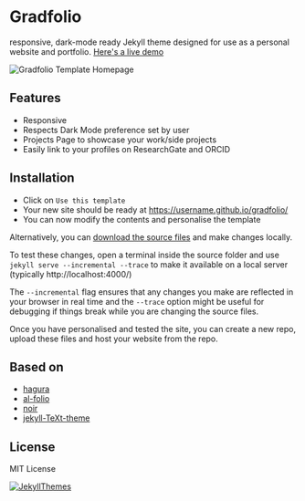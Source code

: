 # Gradfolio

responsive, dark-mode ready Jekyll theme designed for use as a personal website and portfolio. [Here's a live demo](https://jitinnair1.github.io/gradfolio/)

![Gradfolio Template Homepage](https://user-images.githubusercontent.com/2485715/110634179-acaa7e00-81cf-11eb-8846-062ecf961d1e.png)

## Features
- Responsive
- Respects Dark Mode preference set by user
- Projects Page to showcase your work/side projects
- Easily link to your profiles on ResearchGate and ORCID

## Installation
* Click on `Use this template`
* Your new site should be ready at https://username.github.io/gradfolio/
* You can now modify the contents and personalise the template

Alternatively, you can [download the source files](https://github.com/jitinnair1/gradfolio/archive/master.zip) and make changes locally. 

To test these changes, open a terminal inside the source folder and use `jekyll serve --incremental --trace` to make it available on a local server (typically http://localhost:4000/)

The `--incremental` flag ensures that any changes you make are reflected in your browser in real time and the `--trace` option might be useful for debugging if things break while you are changing the source files.

Once you have personalised and tested the site, you can create a new repo, upload these files and host your website from the repo.

## Based on
- [hagura](https://github.com/sharu725/hagura)
- [al-folio](https://github.com/alshedivat/al-folio)
- [noir](https://github.com/essentialenemy/noir)
- [jekyll-TeXt-theme](https://github.com/kitian616/jekyll-TeXt-theme)

## License
MIT License

[![JekyllThemes](https://img.shields.io/badge/featured%20on-JekyllThemes-red.svg)](https://jekyll-themes.com)

